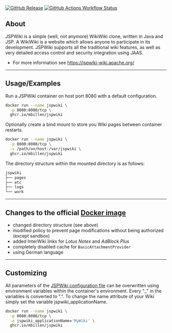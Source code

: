 [![GitHub Release](https://img.shields.io/github/v/release/mbillen/jspwiki.svg?style=flat-square)](https://github.com/mbillen/jspwiki/releases/latest)
[![GitHub Actions Workflow Status](https://img.shields.io/github/actions/workflow/status/mbillen/jspwiki/docker-publish.yml?label=docker-publish&logo=github&style=flat-square)](https://github.com/mbillen/jspwiki/actions?workflow=docker-publish)

## About

JSPWiki is a simple (well, not anymore) WikiWiki clone, written in Java and JSP.  A WikiWiki is a website which allows anyone to participate in its development.  JSPWiki supports all the traditional wiki features, as well as very detailed access control and security integration using JAAS. 

* For more information see https://jspwiki-wiki.apache.org/
___

## Usage/Examples

Run a JSPWiki container on host port 8080 with a default configuration. 

```bash
docker run --name jspwiki \
  -p 8080:8080/tcp \
  ghcr.io/mbillen/jspwiki
```

Optionally create a bind mount to store you Wiki pages between container restarts.

```bash
docker run --name jspwiki \
  -p 8080:8080/tcp \
  -v /path/on/host:/var/jspwiki \
  ghcr.io/mbillen/jspwiki
```

The directory structure within the mounted directory is as follows:

```md
jspwiki
├── pages
├── etc 
├── logs
└── work
```
___
## Changes to the official [Docker image](https://jspwiki-wiki.apache.org/Wiki.jsp?page=Docker)

* changed directory structure (see above)
* modified policy to prevent page modifications without being authorized (except sandbox)
* added InterWiki links for *Lotus Notes* and *AdBlock Plus*
* completely disabled cache for `BasicAttachmentProvider`
* using German language
___
## Customizing

All parameters of the [JSPWiki configuration file](https://github.com/apache/jspwiki/blob/master/jspwiki-main/src/main/resources/ini/jspwiki.properties) can be overwritten using environment variables within the container's environment. Every "_" in the variables is converted to ".". To change the name attribute of your Wiki simply set the variable jspwiki_applicationName.

```bash
docker run --name jspwiki \
  -p 8080:8080/tcp \
  -e jspwiki_applicationName='MyWiki' \
  ghcr.io/mbillen/jspwiki
```
